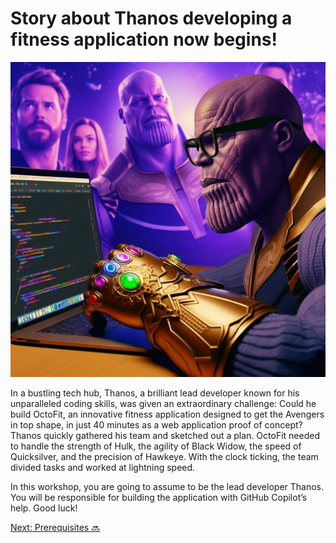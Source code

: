# Story about Thanos developing a fitness application now begins!

![Story of Fitness application](images/fitness-app.jpg)

In a bustling tech hub, Thanos, a brilliant lead developer known for his unparalleled coding skills, was given an extraordinary challenge: Could he build OctoFit, an innovative fitness application designed to get the Avengers in top shape, in just 40 minutes as a web application proof of concept?
Thanos quickly gathered his team and sketched out a plan. OctoFit needed to handle the strength of Hulk, the agility of Black Widow, the speed of Quicksilver, and the precision of Hawkeye. With the clock ticking, the team divided tasks and worked at lightning speed.


In this workshop, you are going to assume to be the lead developer Thanos. You will be responsible for building the application with GitHub Copilot’s help. Good luck!

[Next: Prerequisites :soon:](../2_Prerequisites)
